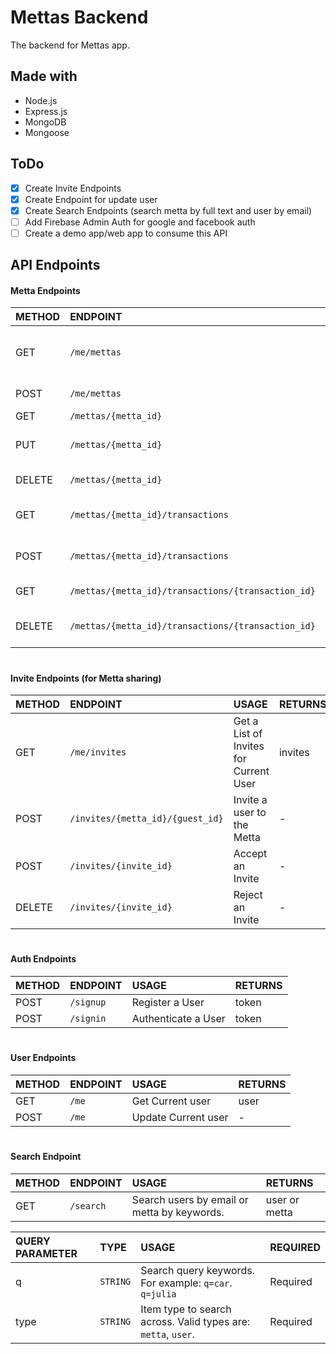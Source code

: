 # Mettas Backend
The backend for Mettas app.

## Made with
- Node.js
- Express.js
- MongoDB
- Mongoose

## ToDo
 - [X] Create Invite Endpoints
 - [X] Create Endpoint for update user
 - [X] Create Search Endpoints (search metta by full text and user by email)
 - [ ] Add Firebase Admin Auth for google and facebook auth
 - [ ] Create a demo app/web app to consume this API

## API Endpoints

#### Metta Endpoints
| METHOD | ENDPOINT | USAGE | RETURNS |
|:--|:--|:--|:--|
| GET | `/me/mettas` | Get a List of Current User's Mettas | mettas |
| POST | `/me/mettas` | Create a Metta | - |
| GET | `/mettas/{metta_id}` | Get a Metta | metta |
| PUT | `/mettas/{metta_id}` | Change a Metta's Details | - |
| DELETE | `/mettas/{metta_id}` | Remove a Metta | - |
| GET | `/mettas/{metta_id}/transactions` | Get a Metta's Transactions | transactions |
| POST | `/mettas/{metta_id}/transactions` | Add Transaction to a Metta | - |
| GET | `/mettas/{metta_id}/transactions/{transaction_id}` | Get a Transaction | transaction |
| DELETE | `/mettas/{metta_id}/transactions/{transaction_id}` | Remove a Transaction from Metta | - |

#

#### Invite Endpoints (for Metta sharing)
| METHOD | ENDPOINT | USAGE | RETURNS |
|:--|:--|:--|:--|
| GET | `/me/invites` | Get a List of Invites for Current User | invites |
| POST | `/invites/{metta_id}/{guest_id}` | Invite a user to the Metta | - |
| POST | `/invites/{invite_id}` | Accept an Invite | - |
| DELETE | `/invites/{invite_id}` | Reject an Invite | - |

#

#### Auth Endpoints
| METHOD | ENDPOINT | USAGE | RETURNS |
|:--|:--|:--|:--|
| POST | `/signup` | Register a User | token |
| POST | `/signin` | Authenticate a User | token |

#

#### User Endpoints
| METHOD | ENDPOINT | USAGE | RETURNS |
|:--|:--|:--|:--|
| GET | `/me` | Get Current user | user |
| POST | `/me` | Update Current user | - |

#

#### Search Endpoint
| METHOD | ENDPOINT | USAGE | RETURNS |
|:--|:--|:--|:--|
| GET | `/search` | Search users by email or metta by keywords. | user or metta |

| QUERY PARAMETER | TYPE | USAGE | REQUIRED
|:--|:--|:--|:--|
| q | `STRING` | Search query keywords. For example: `q=car`. `q=julia` | Required |
| type | `STRING` | Item type to search across. Valid types are: `metta`, `user`.  | Required |
